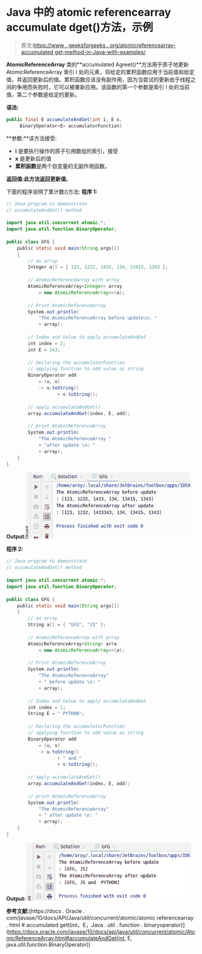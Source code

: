 # Java 中的 atomic referencearray accumulate dget()方法，示例

> 原文:[https://www . geeksforgeeks . org/atomicreferencearray-accumulated get-method-in-Java-with-examples/](https://www.geeksforgeeks.org/atomicreferencearray-accumulateandget-method-in-java-with-examples/)

**AtomicReferenceArray** 类的**accumulated Agreet()**方法用于原子地更新 AtomicReferenceArray 索引 I 处的元素，将给定的累积函数应用于当前值和给定值，并返回更新后的值。累积函数应该没有副作用，因为当尝试的更新由于线程之间的争用而失败时，它可以被重新应用。该函数的第一个参数是索引 I 处的当前值，第二个参数是给定的更新。

**语法:**

```java
public final E accumulateAndGet(int i, E x,
     BinaryOperator<E> accumulatorFunction)

```

**参数:**该方法接受:

*   **i** 是要执行操作的原子引用数组的索引，接受
*   **x** 是更新后的值
*   **累积函数**是两个自变量的无副作用函数。

**返回值:**此方法返回**更新值**。

下面的程序说明了累计数()方法:
**程序 1:**

```java
// Java program to demonstrate
// accumulateAndGet() method

import java.util.concurrent.atomic.*;
import java.util.function.BinaryOperator;

public class GFG {
    public static void main(String args[])
    {
        // an array
        Integer a[] = { 123, 1232, 1433, 134, 13415, 1343 };

        // AtomicReferenceArray with array
        AtomicReferenceArray<Integer> array
            = new AtomicReferenceArray<>(a);

        // Print AtomicReferenceArray
        System.out.println(
            "The AtomicReferenceArray before update\n: "
            + array);

        // Index and Value to apply accumulateAndGet
        int index = 2;
        int E = 343;

        // Declaring the accumulatorFunction
        // applying function to add value as string
        BinaryOperator add
            = (u, v)
            -> u.toString()
                   + v.toString();

        // apply accumulateAndGet()
        array.accumulateAndGet(index, E, add);

        // print AtomicReferenceArray
        System.out.println(
            "The AtomicReferenceArray "
            + "after update \n: "
            + array);
    }
}
```

**Output:**![](img/5b76e61799fbec78e3b3149eed9a2cd6.png)

**程序 2:**

```java
// Java program to demonstrate
// accumulateAndGet() method

import java.util.concurrent.atomic.*;
import java.util.function.BinaryOperator;

public class GFG {
    public static void main(String args[])
    {
        // an array
        String a[] = { "GFG", "JS" };

        // AtomicReferenceArray with array
        AtomicReferenceArray<String> arra
            = new AtomicReferenceArray<>(a);

        // Print AtomicReferenceArray
        System.out.println(
            "The AtomicReferenceArray"
            + " before update \n: "
            + array);

        // Index and Value to apply accumulateAndGet
        int index = 1;
        String E = " PYTHON";

        // Declaring the accumulatorFunction
        // applying function to add value as string
        BinaryOperator add
            = (u, v)
            -> u.toString()
                   + " and "
                   + v.toString();

        // apply accumulateAndGet()
        array.accumulateAndGet(index, E, add);

        // print AtomicReferenceArray
        System.out.println(
            "The AtomicReferenceArray"
            + " after update \n: "
            + array);
    }
}
```

**Output:**![](img/4d5d2e9eecf2e3f8c71e3a54eaffe18b.png)

**参考文献:**[https://docs . Oracle . com/javase/10/docs/API/Java/util/concurrent/atomic/atomic referencearray . html # accumulated gett(int，E，Java . util . function . binaryoperator)](https://docs.oracle.com/javase/10/docs/api/java/util/concurrent/atomic/AtomicReferenceArray.html#accumulateAndGet(int, E, java.util.function.BinaryOperator))
